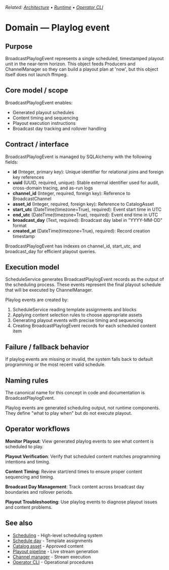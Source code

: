 _Related: [Architecture](../architecture/ArchitectureOverview.md) • [Runtime](../runtime/ChannelManager.md) • [Operator CLI](../operator/CLI.md)_

# Domain — Playlog event

## Purpose

BroadcastPlaylogEvent represents a single scheduled, timestamped playout unit in the near-term horizon. This object feeds Producers and ChannelManager so they can build a playout plan at 'now', but this object itself does not launch ffmpeg.

## Core model / scope

BroadcastPlaylogEvent enables:

- Generated playout schedules
- Content timing and sequencing
- Playout execution instructions
- Broadcast day tracking and rollover handling

## Contract / interface

BroadcastPlaylogEvent is managed by SQLAlchemy with the following fields:

- **id** (Integer, primary key): Unique identifier for relational joins and foreign key references
- **uuid** (UUID, required, unique): Stable external identifier used for audit, cross-domain tracing, and as-run logs
- **channel_id** (Integer, required, foreign key): Reference to BroadcastChannel
- **asset_id** (Integer, required, foreign key): Reference to CatalogAsset
- **start_utc** (DateTime(timezone=True), required): Event start time in UTC
- **end_utc** (DateTime(timezone=True), required): Event end time in UTC
- **broadcast_day** (Text, required): Broadcast day label in "YYYY-MM-DD" format
- **created_at** (DateTime(timezone=True), required): Record creation timestamp

BroadcastPlaylogEvent has indexes on channel_id, start_utc, and broadcast_day for efficient playout queries.

## Execution model

ScheduleService generates BroadcastPlaylogEvent records as the output of the scheduling process. These events represent the final playout schedule that will be executed by ChannelManager.

Playlog events are created by:

1. ScheduleService reading template assignments and blocks
2. Applying content selection rules to choose appropriate assets
3. Generating playout events with precise timing and sequencing
4. Creating BroadcastPlaylogEvent records for each scheduled content item

## Failure / fallback behavior

If playlog events are missing or invalid, the system falls back to default programming or the most recent valid schedule.

## Naming rules

The canonical name for this concept in code and documentation is BroadcastPlaylogEvent.

Playlog events are generated scheduling output, not runtime components. They define "what to play when" but do not execute playout.

## Operator workflows

**Monitor Playout**: View generated playlog events to see what content is scheduled to play.

**Playout Verification**: Verify that scheduled content matches programming intentions and timing.

**Content Timing**: Review start/end times to ensure proper content sequencing and timing.

**Broadcast Day Management**: Track content across broadcast day boundaries and rollover periods.

**Playout Troubleshooting**: Use playlog events to diagnose playout issues and content problems.

## See also

- [Scheduling](Scheduling.md) - High-level scheduling system
- [Schedule day](ScheduleDay.md) - Template assignments
- [Catalog asset](CatalogAsset.md) - Approved content
- [Playout pipeline](PlayoutPipeline.md) - Live stream generation
- [Channel manager](../runtime/ChannelManager.md) - Stream execution
- [Operator CLI](../operator/CLI.md) - Operational procedures
